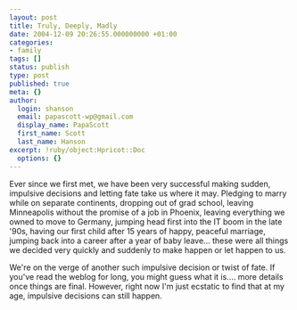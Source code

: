 ```yaml
---
layout: post
title: Truly, Deeply, Madly
date: 2004-12-09 20:26:55.000000000 +01:00
categories:
- family
tags: []
status: publish
type: post
published: true
meta: {}
author:
  login: shanson
  email: papascott-wp@gmail.com
  display_name: PapaScott
  first_name: Scott
  last_name: Hanson
excerpt: !ruby/object:Hpricot::Doc
  options: {}
---
```

<p>Ever since we first met, we have been very successful making sudden, impulsive decisions and letting fate take us where it may. Pledging to marry while on separate continents, dropping out of grad school, leaving Minneapolis without the promise of a job in Phoenix, leaving everything we owned to move to Germany, jumping head first into the IT boom in the late '90s, having our first child after 15 years of happy, peaceful marriage, jumping back into a career after a year of baby leave... these were all things we decided very quickly and suddenly to make happen or let happen to us.</p>
<p>We're on the verge of another such impulsive decision or twist of fate. If you've read the weblog for  long, you might guess what it is.... more details once things are final. However, right now I'm just ecstatic to find that at my age, impulsive decisions can still happen.</p>
